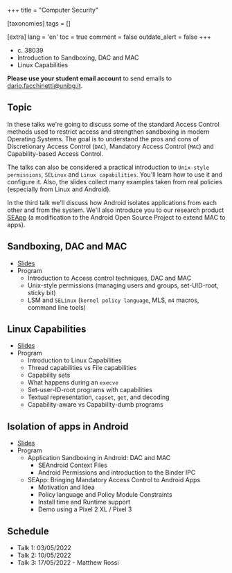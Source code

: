 +++
title = "Computer Security"

[taxonomies]
tags = []

[extra]
lang = 'en'
toc = true
comment = false
outdate_alert = false
+++

- c. 38039
- Introduction to Sandboxing, DAC and MAC
- Linux Capabilities


<!-- more -->

**Please use your student email account** to send emails to <dario.facchinetti@unibg.it>. 

## Topic

In these talks we're going to discuss some of the standard Access Control methods used to restrict access and strengthen sandboxing in modern Operating Systems. The goal is to understand the pros and cons of Discretionary Access Control (`DAC`), Mandatory Access Control (`MAC`) and Capability-based Access Control.

The talks can also be considered a practical introduction to `Unix-style permissions`, `SELinux` and `Linux capabilities`. You'll learn how to use it and configure it. Also, the slides collect many examples taken from real policies (especially from Linux and Android).

In the third talk we'll discuss how Android isolates applications from each other and from the system. We'll also introduce you to our research product [SEApp](https://www.usenix.org/conference/usenixsecurity21/presentation/rossi) (a modification to the Android Open Source Project to extend MAC to apps).

## Sandboxing, DAC and MAC

* [Slides](https://drive.google.com/file/d/1Hnr0sr7g5MFYxIpbNsIQFD6d_LlbhKoE/view?usp=sharing)
* Program
  * Introduction to Access control techniques, DAC and MAC
  * Unix-style permissions (managing users and groups, set-UID-root, sticky bit)
  * LSM and `SELinux` (`kernel policy language`, MLS, `m4` macros, command line tools)

## Linux Capabilities

* [Slides](https://drive.google.com/file/d/1DEqifdSUuEOMwvHaPX7wEX_O29BCrabf/view?usp=sharing)
* Program
  * Introduction to Linux Capabilities
  * Thread capabilities vs File capabilities
  * Capability sets
  * What happens during an `execve`
  * Set-user-ID-root programs with capabilities
  * Textual representation, `capset`, `get`, and decoding
  * Capability-aware vs Capability-dumb programs
  
## Isolation of apps in Android

* [Slides](https://drive.google.com/file/d/1n2bZToTnnbnlJffqRWkTeoFmXG82nI8R/view?usp=sharing)
* Program
  * Application Sandboxing in Android: DAC and MAC
    * SEAndroid Context Files
    * Android Permissions and introduction to the Binder IPC
  * SEApp: Bringing Mandatory Access Control to Android Apps
    * Motivation and Idea
	* Policy language and Policy Module Constraints
	* Install time and Runtime support
	* Demo using a Pixel 2 XL / Pixel 3

## Schedule

* Talk 1: 03/05/2022
* Talk 2: 10/05/2022
* Talk 3: 17/05/2022 - Matthew Rossi
